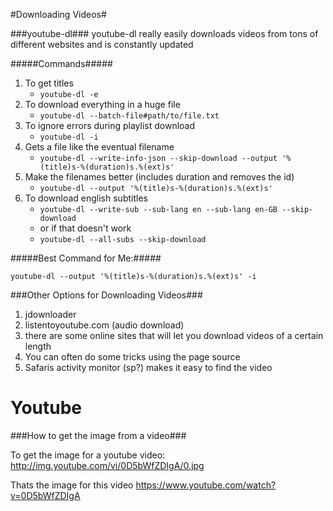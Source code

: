 
#Downloading Videos#

###youtube-dl###
youtube-dl really easily downloads videos from tons of different websites and is constantly updated

#####Commands#####
1. To get titles
	* `youtube-dl -e` 
1. To download everything in a huge file
	* `youtube-dl --batch-file#path/to/file.txt`
1. To ignore errors during playlist download
	* `youtube-dl -i`
1. Gets a file like the eventual filename
	* `youtube-dl --write-info-json --skip-download --output '%(title)s-%(duration)s.%(ext)s'`
1. Make the filenames better (includes duration and removes the id)
	* `youtube-dl --output '%(title)s-%(duration)s.%(ext)s'`
1. To download english subtitles
	* `youtube-dl --write-sub --sub-lang en --sub-lang en-GB --skip-download`
	* or if that doesn't work
	* `youtube-dl --all-subs --skip-download`
	

#####Best Command for Me:#####

` youtube-dl --output '%(title)s-%(duration)s.%(ext)s' -i `

###Other Options for Downloading Videos###
1. jdownloader
1. listentoyoutube.com (audio download)
1. there are some online sites that will let you download videos of a certain length
1. You can often do some tricks using the page source
1. Safaris activity monitor (sp?) makes it easy to find the video


# Youtube #

###How to get the image from a video###

To get the image for a youtube video:
http://img.youtube.com/vi/0D5bWfZDIgA/0.jpg

Thats the image for this video
https://www.youtube.com/watch?v=0D5bWfZDIgA